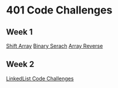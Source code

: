 # 401 Code Challenges

## Week 1
[Shift Array](../otherReadmes/shiftArray.md)
[Binary Serach](../otherReadmes/binarySearch.md)
[Array Reverse](../otherReadmes/arrayReverse.md)

## Week 2
[LinkedList Code Challenges](../otherReadmes/LinkedLists_Insertions.md)
